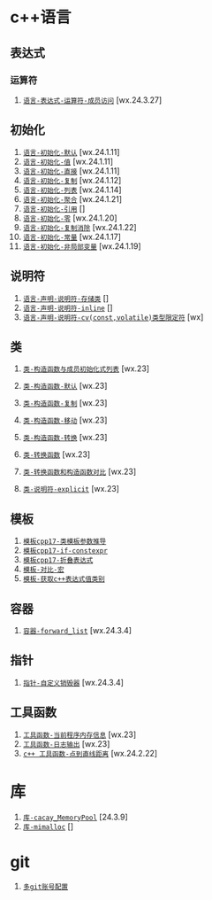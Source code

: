 # c++语言

## 表达式

### 运算符

1. [`语言-表达式-运算符-成员访问`](./cpp/语言-表达式-运算符-成员访问.md) [wx.24.3.27]

## 初始化

1. [`语言-初始化-默认`](./cpp/语言-初始化-默认.md) [wx.24.1.11]
1. [`语言-初始化-值`](./cpp/语言-初始化-值.md) [wx.24.1.11]
1. [`语言-初始化-直接`](./cpp/语言-初始化-直接.md) [wx.24.1.11]
1. [`语言-初始化-复制`](./cpp/语言-初始化-复制.md) [wx.24.1.12]
1. [`语言-初始化-列表`](./cpp/语言-初始化-列表.md) [wx.24.1.14]
1. [`语言-初始化-聚合`](./cpp/语言-初始化-聚合.md) [wx.24.1.21]
1. [`语言-初始化-引用`](./cpp/语言-初始化-引用.md) []
1. [`语言-初始化-零`](./cpp/语言-初始化-零.md) [wx.24.1.20]
1. [`语言-初始化-复制消除`](./cpp/语言-初始化-复制消除.md) [wx.24.1.22]
1. [`语言-初始化-常量`](./cpp/语言-初始化-常量.md) [wx.24.1.17]
1. [`语言-初始化-非局部变量`](./cpp/语言-初始化-非局部变量.md) [wx.24.1.19]

## 说明符

1. [`语言-声明-说明符-存储类`](./cpp/语言-声明-说明符-存储类.md) []
1. [`语言-声明-说明符-inline`](./cpp/语言-声明-说明符-inline.md) []
1. [`语言-声明-说明符-cv(const,volatile)类型限定符`](<./cpp/语言-声明-说明符-cv(const,volatile)类型限定符.md>) [wx]

## 类

1. [`类-构造函数与成员初始化式列表`](./cpp/类-构造函数与成员初始化式列表.md) [wx.23]
1. [`类-构造函数-默认`](./cpp/类-构造函数-默认.md) [wx.23]
1. [`类-构造函数-复制`](./cpp/类-构造函数-复制.md) [wx.23]
1. [`类-构造函数-移动`](./cpp/类-构造函数-移动.md) [wx.23]
1. [`类-构造函数-转换`](./cpp/类-构造函数-转换.md) [wx.23]
1. [`类-转换函数`](./cpp/类-转换函数.md) [wx.23]
1. [`类-转换函数和构造函数对比`](./cpp/类-转换函数和构造函数对比.md) [wx.23]

1. [`类-说明符-explicit`](./cpp/类-说明符-explicit.md) [wx.23]

## 模板

1. [`模板cpp17-类模板参数推导`](./cpp/模板-类模板参数推导.md)
1. [`模板cpp17-if-constexpr`](./cpp/模板-if-constexpr.md)
1. [`模板cpp17-折叠表达式`](./cpp/模板-折叠表达式.md)
1. [`模板-对比-宏`](./cpp/模板-对比-宏.md)
1. [`模板-获取c++表达式值类别`](./cpp/模板-获取c++表达式值类别.md)

## 容器

1. [`容器-forward_list`](./cpp/容器-forward_list.md) [wx.24.3.4]

## 指针

1. [`指针-自定义销毁器`](./cpp/指针-自定义销毁器.md) [wx.24.3.4]

## 工具函数

1. [`工具函数-当前程序内存信息`](./cpp/工具函数-当前程序内存信息.md) [wx.23]
1. [`工具函数-日志输出`](./cpp/工具函数-日志输出.md) [wx.23]
1. [`c++ 工具函数-点到直线距离`](./cpp/工具函数-点到直线距离.md) [wx.24.2.22]

# 库

1. [`库-cacay_MemoryPool`](./cpp/库-cacay_MemoryPool.md) [24.3.9]
1. [`库-mimalloc`](./cpp/库-mimalloc.md) []

# git

1. [`多git账号配置`](./git/多git账号配置.md)
